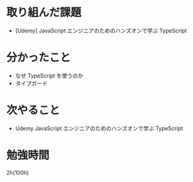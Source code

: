 # 取り組んだ課題

- [Udemy] JavaScript エンジニアのためのハンズオンで学ぶ TypeScript

# 分かったこと

- なぜ TypeScript を使うのか
- タイプガード

# 次やること

- Udemy JavaScript エンジニアのためのハンズオンで学ぶ TypeScript

# 勉強時間

2h(100h)
